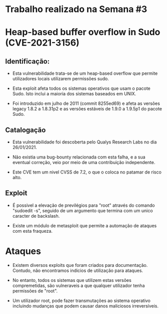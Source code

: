 # Trabalho realizado na Semana #3

# Heap-based buffer overflow in Sudo (CVE-2021-3156)

## Identificação:

- Esta vulnerabilidade trata-se de um heap-based overflow que permite utilizadores locais utilizarem permissões sudo.

- Esta exploit afeta todos os sistemas operativos que usam o pacote Sudo. Isto inclui a maioria dos sistemas baseados em UNIX.

- Foi introduzido em julho de 2011 (commit 8255ed69) e afeta as versões legacy 1.8.2 a 1.8.31p2 e as versões estáveis de 1.9.0 a 1.9.5p1 do pacote Sudo.


## Catalogação

- Esta vulnerabilidade foi descoberta pelo Qualys Research Labs no dia 26/01/2021. 

- Não existia uma bug-bounty relacionada com esta falha, e a sua eventual correção, veio por meio de uma contribuição independente.

- Este CVE tem um nivel CVSS de 7.2, o que o coloca no patamar de risco alto. 

## Exploit

- É possivel a elevação de previlégios para "root" através do comando "sudoedit -s", seguido de um argumento que termina com um unico caracter de backslash.

- Existe um módulo de metasploit que permite a automação de ataques com esta fraqueza. 

# Ataques

- Existem diversos exploits que foram criados para documentação. Contudo, não encontramos indicios de utilização para ataques.

- No entanto, todos os sistemas que utilizem estas versões compremetidas, são vulneraveis a que qualquer utilizador tenha permissões de "root".

- Um utilizador root, pode fazer transmutações ao sistema operativo incluindo mudanças que podem causar danos maliciosos irreversíveis. 





